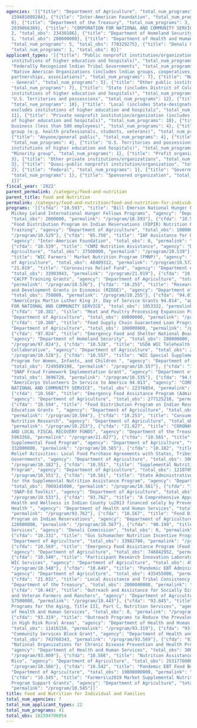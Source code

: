 ```yaml
---
agencies: '[{"title": "Department of Agriculture", "total_num_programs": 28, "total_obs":
  159481080284}, {"title": "Inter-American Foundation", "total_num_programs": 1, "total_obs":
  0}, {"title": "Department of the Treasury", "total_num_programs": 3, "total_obs":
  2039866309}, {"title": "CORPORATION FOR NATIONAL AND COMMUNITY SERVICE", "total_num_programs":
  2, "total_obs": 23430186}, {"title": "Department of Homeland Security", "total_num_programs":
  1, "total_obs": 280000000}, {"title": "Department of Health and Human Services",
  "total_num_programs": 5, "total_obs": 770329275}, {"title": "Denali Commission",
  "total_num_programs": 1, "total_obs": 0}]'
applicant_types: '[{"title": "Public nonprofit institution/organization (includes
  institutions of higher education and hospitals)", "total_num_programs": 14}, {"title":
  "Federally Recognized lndian Tribal Governments", "total_num_programs": 16}, {"title":
  "Native American Organizations (includes lndian groups, cooperatives, corporations,
  partnerships, associations)", "total_num_programs": 7}, {"title": "Non-Government
  - General", "total_num_programs": 5}, {"title": "Other public institution/organization",
  "total_num_programs": 7}, {"title": "State (includes District of Columbia, public
  institutions of higher education and hospitals)", "total_num_programs": 9}, {"title":
  "U.S. Territories and possessions", "total_num_programs": 12}, {"title": "State",
  "total_num_programs": 18}, {"title": "Local (includes State-designated lndian Tribes,
  excludes institutions of higher education and hospitals", "total_num_programs":
  11}, {"title": "Private nonprofit institution/organization (includes institutions
  of higher education and hospitals)", "total_num_programs": 10}, {"title": "Small
  business (less than 500 employees)", "total_num_programs": 4}, {"title": "Specialized
  group (e.g. health professionals, students, veterans)", "total_num_programs": 2},
  {"title": "Anyone/general public", "total_num_programs": 4}, {"title": "Individual/Family",
  "total_num_programs": 4}, {"title": "U.S. Territories and possessions (includes
  institutions of higher education and hospitals)", "total_num_programs": 10}, {"title":
  "Minority group", "total_num_programs": 1}, {"title": "Profit organization", "total_num_programs":
  3}, {"title": "Other private institutions/organizations", "total_num_programs":
  3}, {"title": "Quasi-public nonprofit institution/organization", "total_num_programs":
  2}, {"title": "Federal", "total_num_programs": 1}, {"title": "Government - General",
  "total_num_programs": 1}, {"title": "Sponsored organization", "total_num_programs":
  1}]'
fiscal_year: '2022'
parent_permalink: /category/food-and-nutrition
parent_title: Food and Nutrition
permalink: /category/food-and-nutrition/food-and-nutrition-for-individual-and-families
programs: '[{"cfda": "10.593", "title": "Bill Emerson National Hunger Fellows and
  Mickey Leland International Hunger Fellows Programs", "agency": "Department of Agriculture",
  "total_obs": 2000000, "permalink": "/program/10.593"}, {"cfda": "10.529", "title":
  "Food Distribution Program on Indian Reservations (FDPIR) Nutrition Paraprofessional
  Training", "agency": "Department of Agriculture", "total_obs": 1000000, "permalink":
  "/program/10.529"}, {"cfda": "85.750", "title": "IAF Assistance for Overseas Programs",
  "agency": "Inter-American Foundation", "total_obs": 0, "permalink": "/program/85.750"},
  {"cfda": "10.539", "title": "CNMI Nutrition Assistance", "agency": "Department of
  Agriculture", "total_obs": 37500000, "permalink": "/program/10.539"}, {"cfda": "10.572",
  "title": "WIC Farmers'' Market Nutrition Program (FMNP)", "agency": "Department
  of Agriculture", "total_obs": 40409312, "permalink": "/program/10.572"}, {"cfda":
  "21.019", "title": "Coronavirus Relief Fund", "agency": "Department of the Treasury",
  "total_obs": 33903043, "permalink": "/program/21.019"}, {"cfda": "10.536", "title":
  "CACFP Training Grants", "agency": "Department of Agriculture", "total_obs": 0,
  "permalink": "/program/10.536"}, {"cfda": "10.255", "title": "Research Innovation
  and Development Grants in Economic (RIDGE)", "agency": "Department of Agriculture",
  "total_obs": 750000, "permalink": "/program/10.255"}, {"cfda": "94.014", "title":
  "AmeriCorps Martin Luther King Jr. Day of Service Grants 94.014", "agency": "CORPORATION
  FOR NATIONAL AND COMMUNITY SERVICE", "total_obs": 1053332, "permalink": "/program/94.014"},
  {"cfda": "10.381", "title": "Meat and Poultry Processing Expansion Program", "agency":
  "Department of Agriculture", "total_obs": 60000000, "permalink": "/program/10.381"},
  {"cfda": "10.380", "title": "Food Supply Chain Guaranteed Loan Program", "agency":
  "Department of Agriculture", "total_obs": 100000000, "permalink": "/program/10.380"},
  {"cfda": "97.024", "title": "Emergency Food and Shelter National Board Program",
  "agency": "Department of Homeland Security", "total_obs": 280000000, "permalink":
  "/program/97.024"}, {"cfda": "10.528", "title": "USDA WIC Telehealth Evaluation
  Collaborative", "agency": "Department of Agriculture", "total_obs": 2477274, "permalink":
  "/program/10.528"}, {"cfda": "10.557", "title": "WIC Special Supplemental Nutrition
  Program for Women, Infants, and Children ", "agency": "Department of Agriculture",
  "total_obs": 7249589108, "permalink": "/program/10.557"}, {"cfda": "10.535", "title":
  "SNAP Fraud Framework Implementation Grant", "agency": "Department of Agriculture",
  "total_obs": 3696728, "permalink": "/program/10.535"}, {"cfda": "94.013", "title":
  "AmeriCorps Volunteers In Service to America 94.013", "agency": "CORPORATION FOR
  NATIONAL AND COMMUNITY SERVICE", "total_obs": 22376854, "permalink": "/program/94.013"},
  {"cfda": "10.568", "title": "Emergency Food Assistance Program (Administrative Costs)",
  "agency": "Department of Agriculture", "total_obs": 277125218, "permalink": "/program/10.568"},
  {"cfda": "10.594", "title": "Food Distribution Program on Indian Reservations Nutrition
  Education Grants ", "agency": "Department of Agriculture", "total_obs": 995604,
  "permalink": "/program/10.594"}, {"cfda": "10.253", "title": "Consumer Data and
  Nutrition Research", "agency": "Department of Agriculture", "total_obs": 170873,
  "permalink": "/program/10.253"}, {"cfda": "21.027", "title": "CORONAVIRUS STATE
  AND LOCAL FISCAL RECOVERY FUNDS", "agency": "Department of the Treasury", "total_obs":
  5963266, "permalink": "/program/21.027"}, {"cfda": "10.565", "title": "Commodity
  Supplemental Food Program", "agency": "Department of Agriculture", "total_obs":
  332000000, "permalink": "/program/10.565"}, {"cfda": "10.182", "title": "Pandemic
  Relief Activities: Local Food Purchase Agreements with States, Tribes, and Local
  Governments", "agency": "Department of Agriculture", "total_obs": 300000000, "permalink":
  "/program/10.182"}, {"cfda": "10.551", "title": "Supplemental Nutrition Assistance
  Program", "agency": "Department of Agriculture", "total_obs": 121070961000, "permalink":
  "/program/10.551"}, {"cfda": "10.561", "title": "State Administrative Matching Grants
  for the Supplemental Nutrition Assistance Program", "agency": "Department of Agriculture",
  "total_obs": 7069145000, "permalink": "/program/10.561"}, {"cfda": "10.533", "title":
  "SNAP-Ed Toolkit", "agency": "Department of Agriculture", "total_obs": 277602, "permalink":
  "/program/10.533"}, {"cfda": "93.762", "title": "A Comprehensive Approach to Good
  Health and Wellness in Indian County \u2013 financed solely by Prevention and Public
  Health ", "agency": "Department of Health and Human Services", "total_obs": 12152774,
  "permalink": "/program/93.762"}, {"cfda": "10.567", "title": "Food Distribution
  Program on Indian Reservations", "agency": "Department of Agriculture", "total_obs":
  126000000, "permalink": "/program/10.567"}, {"cfda": "90.199", "title": "Shared
  Services", "agency": "Denali Commission", "total_obs": 0, "permalink": "/program/90.199"},
  {"cfda": "10.331", "title": "Gus Schumacher Nutrition Incentive Program", "agency":
  "Department of Agriculture", "total_obs": 33982780, "permalink": "/program/10.331"},
  {"cfda": "10.569", "title": "Emergency Food Assistance Program (Food Commodities)",
  "agency": "Department of Agriculture", "total_obs": 746042952, "permalink": "/program/10.569"},
  {"cfda": "10.540", "title": "Participant Research Innovation Laboratory for Enhancing
  WIC Services", "agency": "Department of Agriculture", "total_obs": 490833, "permalink":
  "/program/10.540"}, {"cfda": "10.649", "title": "Pandemic EBT Administrative Costs",
  "agency": "Department of Agriculture", "total_obs": 435455000, "permalink": "/program/10.649"},
  {"cfda": "21.032", "title": "Local Assistance and Tribal Consistency Fund", "agency":
  "Department of the Treasury", "total_obs": 2000000000, "permalink": "/program/21.032"},
  {"cfda": "10.443", "title": "Outreach and Assistance for Socially Disadvantaged
  and Veteran Farmers and Ranchers", "agency": "Department of Agriculture", "total_obs":
  57500000, "permalink": "/program/10.443"}, {"cfda": "93.045", "title": "Special
  Programs for the Aging, Title III, Part C, Nutrition Services", "agency": "Department
  of Health and Human Services", "total_obs": 0, "permalink": "/program/93.045"},
  {"cfda": "93.319", "title": "Outreach Programs to Reduce the Prevalence of Obesity
  in High Risk Rural Areas", "agency": "Department of Health and Human Services",
  "total_obs": 11416158, "permalink": "/program/93.319"}, {"cfda": "93.569", "title":
  "Community Services Block Grant", "agency": "Department of Health and Human Services",
  "total_obs": 743760343, "permalink": "/program/93.569"}, {"cfda": "93.809", "title":
  "National Organizations for Chronic Disease Prevention and Health Promotion\t",
  "agency": "Department of Health and Human Services", "total_obs": 3000000, "permalink":
  "/program/93.809"}, {"cfda": "10.566", "title": "Nutrition Assistance For Puerto
  Rico", "agency": "Department of Agriculture", "total_obs": 2531776000, "permalink":
  "/program/10.566"}, {"cfda": "10.542", "title": "Pandemic EBT Food Benefits", "agency":
  "Department of Agriculture", "total_obs": 19000000000, "permalink": "/program/10.542"},
  {"cfda": "10.545", "title": "Farmers\u2019 Market Supplemental Nutrition Assistance
  Program Support Grants", "agency": "Department of Agriculture", "total_obs": 1735000,
  "permalink": "/program/10.545"}]'
title: Food and Nutrition for Individual and Families
total_num_agencies: 7
total_num_applicant_types: 22
total_num_programs: 41
total_obs: 162594706054
---
```

